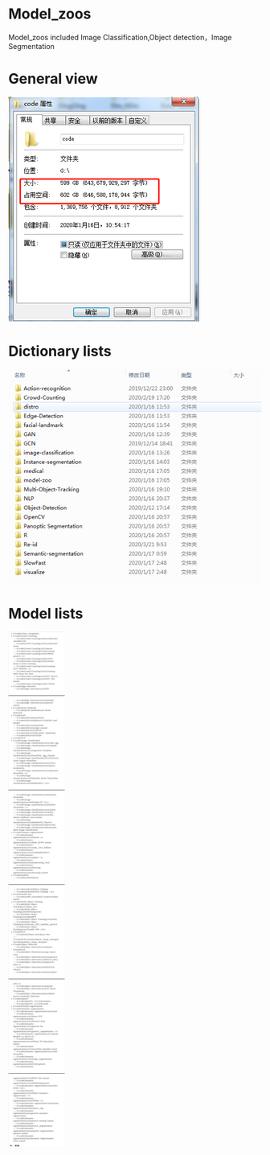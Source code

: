 # Model_zoos
Model_zoos included Image Classification,Object detection，Image Segmentation
# General view
![image](https://github.com/striver6/Model_zoos/blob/master/1.png)
# Dictionary lists
![image](https://github.com/striver6/Model_zoos/blob/master/2.png)
# Model lists
![image](https://github.com/striver6/Model_zoos/blob/master/3.png)
